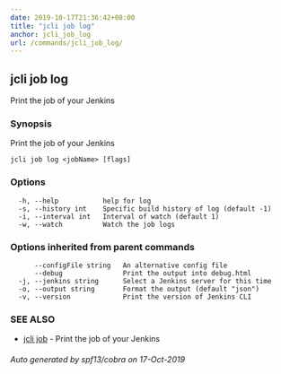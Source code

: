 ```yaml
---
date: 2019-10-17T21:36:42+08:00
title: "jcli job log"
anchor: jcli_job_log
url: /commands/jcli_job_log/
---
```

## jcli job log

Print the job of your Jenkins

### Synopsis

Print the job of your Jenkins

```
jcli job log <jobName> [flags]
```

### Options

```
  -h, --help           help for log
  -s, --history int    Specific build history of log (default -1)
  -i, --interval int   Interval of watch (default 1)
  -w, --watch          Watch the job logs
```

### Options inherited from parent commands

```
      --configFile string   An alternative config file
      --debug               Print the output into debug.html
  -j, --jenkins string      Select a Jenkins server for this time
  -o, --output string       Format the output (default "json")
  -v, --version             Print the version of Jenkins CLI
```

### SEE ALSO

* [jcli job](/commands/jcli_job/)	 - Print the job of your Jenkins

###### Auto generated by spf13/cobra on 17-Oct-2019
